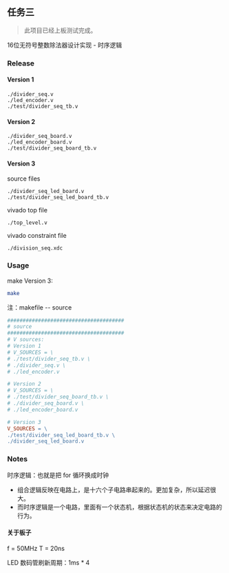 ## 任务三

> 此项目已经上板测试完成。

16位无符号整数除法器设计实现 - 时序逻辑

### Release

#### Version 1

```
./divider_seq.v
./led_encoder.v
./test/divider_seq_tb.v
```

#### Version 2

```
./divider_seq_board.v
./led_encoder_board.v
./test/divider_seq_board_tb.v
```

#### Version 3

source files

```
./divider_seq_led_board.v
./test/divider_seq_led_board_tb.v
```

vivado top file

```
./top_level.v
```

vivado constraint file

```
./division_seq.xdc
```

### Usage

make Version 3:

```sh
make
```

注：makefile -- source

```makefile
######################################
# source
######################################
# V sources:
# Version 1
# V_SOURCES = \
# ./test/divider_seq_tb.v \
# ./divider_seq.v \
# ./led_encoder.v

# Version 2
# V_SOURCES = \
# ./test/divider_seq_board_tb.v \
# ./divider_seq_board.v \
# ./led_encoder_board.v

# Version 3
V_SOURCES = \
./test/divider_seq_led_board_tb.v \
./divider_seq_led_board.v
```

### Notes

时序逻辑：也就是把 for 循环换成时钟

* 组合逻辑反映在电路上，是十六个子电路串起来的。更加复杂，所以延迟很大。
* 而时序逻辑是一个电路，里面有一个状态机，根据状态机的状态来决定电路的行为。

#### 关于板子

f = 50MHz
T = 20ns

LED 数码管刷新周期：1ms * 4
